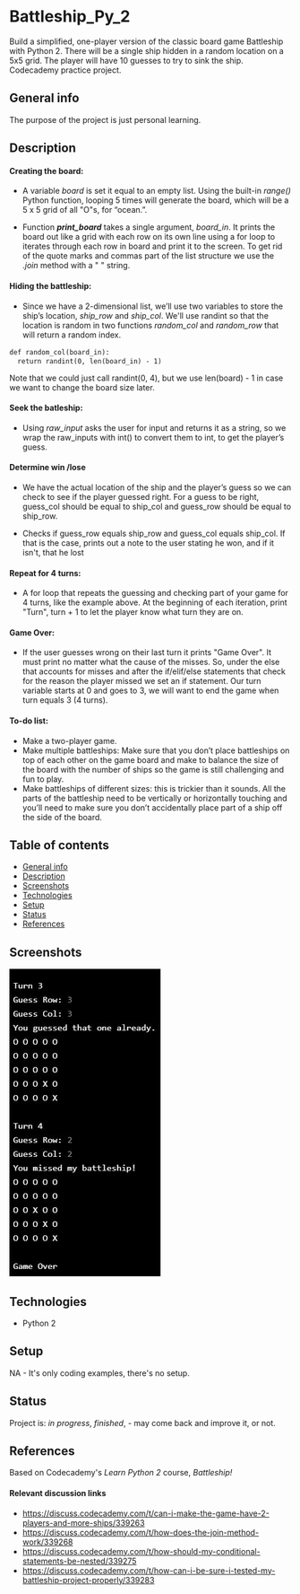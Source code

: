 # Battleship_Py_2
Build a simplified, one-player version of the classic board game Battleship with Python 2. There will be a single ship hidden in a random location on a 5x5 grid. The player will have 10 guesses to try to sink the ship. Codecademy practice project.

## General info
The purpose of the project is just personal learning. 

## Description

#### Creating the board:
* A variable _board_ is set it equal to an empty list. Using the built-in _range()_ Python function, looping 5 times will generate the board, which will be a 5 x 5 grid of all "O"s, for “ocean.”. 

* Function **_print_board_** takes a single argument, _board_in_. It prints the board out like a grid with each row on its own line using a for loop to iterates through each row in board and print it to the screen.  To get rid of the quote marks and commas part of the list structure we use the _.join_ method with a " " string. 


#### Hiding the battleship:
* Since we have a 2-dimensional list, we’ll use two variables to store the ship’s location, _ship_row_ and _ship_col_. We'll use randint so that the location is random in two functions _random_col_  and _random_row_ that will return a random index.

``` 
def random_col(board_in):   
  return randint(0, len(board_in) - 1) 
```
  
Note that we could just call randint(0, 4), but we use len(board) - 1 in case we want to change the board size later.

#### Seek the batleship:
* Using _raw_input_ asks the user for input and returns it as a string, so we wrap the raw_inputs with int() to convert them to int, to get the player’s guess.

#### Determine win /lose
* We have the actual location of the ship and the player’s guess so we can check to see if the player guessed right. For a guess to be right, guess_col should be equal to ship_col and guess_row should be equal to ship_row.

* Checks if guess_row equals ship_row and guess_col equals ship_col. If that is the case, prints out a note to the user stating he won, and if it isn't, that he lost 

#### Repeat for 4 turns:
* A for loop that repeats the guessing and checking part of your game for 4 turns, like the example above.  At the beginning of each iteration, print "Turn", turn + 1 to let the player know what turn they are on.


#### Game Over:
* If the user guesses wrong on their last turn it prints "Game Over". It must print  no matter what the cause of the misses. So, under the else that accounts for misses and  after the if/elif/else statements that check for the reason the player missed we set an if statement. Our turn variable starts at 0 and goes to 3, we will want to end the game when turn equals 3 (4 turns).

#### To-do list:
* Make a two-player game.
* Make multiple battleships: Make sure that you don’t place battleships on top of each other on the game board and make to balance the size of the board with the number of ships so the game is still challenging and fun to play.
* Make battleships of different sizes: this is trickier than it sounds. All the parts of the battleship need to be vertically or horizontally touching and you’ll need to make sure you don’t accidentally place part of a ship off the side of the board.


## Table of contents
* [General info](#general-info)
* [Description](#description)
* [Screenshots](#screenshots)
* [Technologies](#technologies)
* [Setup](#setup)
* [Status](#status)
* [References](#references)


## Screenshots
![Example screenshot](screenshot.jpg)

## Technologies
* Python 2

## Setup
NA - It's only coding examples, there's no setup.

## Status
Project is: _in progress_, _finished_, - may come back and improve it, or not.


## References
Based on Codecademy's _Learn Python 2_ course, _Battleship!_

#### Relevant discussion links
* https://discuss.codecademy.com/t/can-i-make-the-game-have-2-players-and-more-ships/339263
* https://discuss.codecademy.com/t/how-does-the-join-method-work/339268
* https://discuss.codecademy.com/t/how-should-my-conditional-statements-be-nested/339275
* https://discuss.codecademy.com/t/how-can-i-be-sure-i-tested-my-battleship-project-properly/339283

